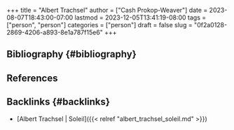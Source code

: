 +++
title = "Albert Trachsel"
author = ["Cash Prokop-Weaver"]
date = 2023-08-07T18:43:00-07:00
lastmod = 2023-12-05T13:41:19-08:00
tags = ["person", "person"]
categories = ["person"]
draft = false
slug = "0f2a0128-2869-4206-a893-8e1a787f15e6"
+++

## Bibliography {#bibliography}

## References

<style>.csl-entry{text-indent: -1.5em; margin-left: 1.5em;}</style><div class="csl-bib-body">
</div>


## Backlinks {#backlinks}

-   [Albert Trachsel | Soleil]({{< relref "albert_trachsel_soleil.md" >}})
